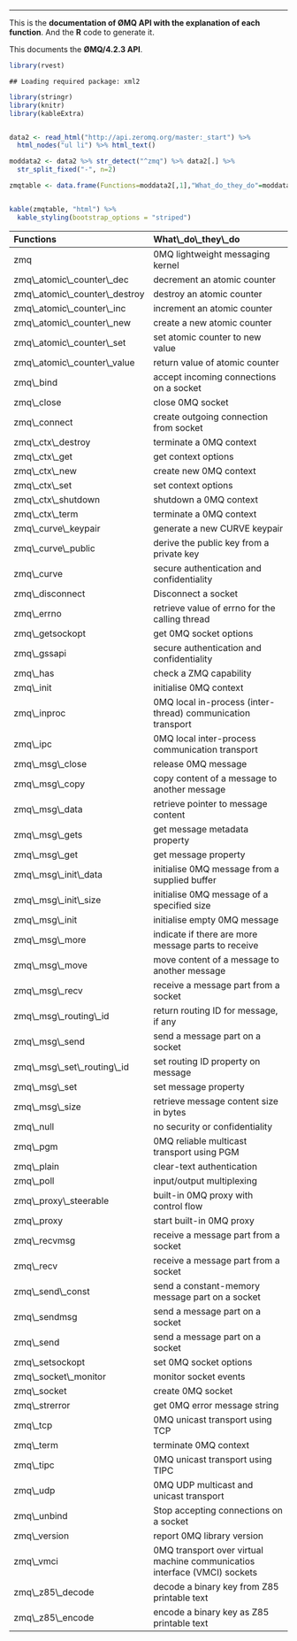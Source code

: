 ------------------------------------------------------------------------

This is the **documentation of ØMQ API with the explanation of each function**. And the **R** code to generate it.

This documents the **ØMQ/4.2.3 API**.

``` r
library(rvest)
```

    ## Loading required package: xml2

``` r
library(stringr)
library(knitr)
library(kableExtra)


data2 <- read_html("http://api.zeromq.org/master:_start") %>% 
  html_nodes("ul li") %>% html_text()

moddata2 <- data2 %>% str_detect("^zmq") %>% data2[.] %>% 
  str_split_fixed("-", n=2)

zmqtable <- data.frame(Functions=moddata2[,1],"What_do_they_do"=moddata2[,2])


kable(zmqtable, "html") %>%
  kable_styling(bootstrap_options = "striped")
```

<table class="table table-striped" style="margin-left: auto; margin-right: auto;">
<thead>
<tr>
<th style="text-align:left;">
Functions
</th>
<th style="text-align:left;">
What\_do\_they\_do
</th>
</tr>
</thead>
<tbody>
<tr>
<td style="text-align:left;">
zmq
</td>
<td style="text-align:left;">
0MQ lightweight messaging kernel
</td>
</tr>
<tr>
<td style="text-align:left;">
zmq\_atomic\_counter\_dec
</td>
<td style="text-align:left;">
decrement an atomic counter
</td>
</tr>
<tr>
<td style="text-align:left;">
zmq\_atomic\_counter\_destroy
</td>
<td style="text-align:left;">
destroy an atomic counter
</td>
</tr>
<tr>
<td style="text-align:left;">
zmq\_atomic\_counter\_inc
</td>
<td style="text-align:left;">
increment an atomic counter
</td>
</tr>
<tr>
<td style="text-align:left;">
zmq\_atomic\_counter\_new
</td>
<td style="text-align:left;">
create a new atomic counter
</td>
</tr>
<tr>
<td style="text-align:left;">
zmq\_atomic\_counter\_set
</td>
<td style="text-align:left;">
set atomic counter to new value
</td>
</tr>
<tr>
<td style="text-align:left;">
zmq\_atomic\_counter\_value
</td>
<td style="text-align:left;">
return value of atomic counter
</td>
</tr>
<tr>
<td style="text-align:left;">
zmq\_bind
</td>
<td style="text-align:left;">
accept incoming connections on a socket
</td>
</tr>
<tr>
<td style="text-align:left;">
zmq\_close
</td>
<td style="text-align:left;">
close 0MQ socket
</td>
</tr>
<tr>
<td style="text-align:left;">
zmq\_connect
</td>
<td style="text-align:left;">
create outgoing connection from socket
</td>
</tr>
<tr>
<td style="text-align:left;">
zmq\_ctx\_destroy
</td>
<td style="text-align:left;">
terminate a 0MQ context
</td>
</tr>
<tr>
<td style="text-align:left;">
zmq\_ctx\_get
</td>
<td style="text-align:left;">
get context options
</td>
</tr>
<tr>
<td style="text-align:left;">
zmq\_ctx\_new
</td>
<td style="text-align:left;">
create new 0MQ context
</td>
</tr>
<tr>
<td style="text-align:left;">
zmq\_ctx\_set
</td>
<td style="text-align:left;">
set context options
</td>
</tr>
<tr>
<td style="text-align:left;">
zmq\_ctx\_shutdown
</td>
<td style="text-align:left;">
shutdown a 0MQ context
</td>
</tr>
<tr>
<td style="text-align:left;">
zmq\_ctx\_term
</td>
<td style="text-align:left;">
terminate a 0MQ context
</td>
</tr>
<tr>
<td style="text-align:left;">
zmq\_curve\_keypair
</td>
<td style="text-align:left;">
generate a new CURVE keypair
</td>
</tr>
<tr>
<td style="text-align:left;">
zmq\_curve\_public
</td>
<td style="text-align:left;">
derive the public key from a private key
</td>
</tr>
<tr>
<td style="text-align:left;">
zmq\_curve
</td>
<td style="text-align:left;">
secure authentication and confidentiality
</td>
</tr>
<tr>
<td style="text-align:left;">
zmq\_disconnect
</td>
<td style="text-align:left;">
Disconnect a socket
</td>
</tr>
<tr>
<td style="text-align:left;">
zmq\_errno
</td>
<td style="text-align:left;">
retrieve value of errno for the calling thread
</td>
</tr>
<tr>
<td style="text-align:left;">
zmq\_getsockopt
</td>
<td style="text-align:left;">
get 0MQ socket options
</td>
</tr>
<tr>
<td style="text-align:left;">
zmq\_gssapi
</td>
<td style="text-align:left;">
secure authentication and confidentiality
</td>
</tr>
<tr>
<td style="text-align:left;">
zmq\_has
</td>
<td style="text-align:left;">
check a ZMQ capability
</td>
</tr>
<tr>
<td style="text-align:left;">
zmq\_init
</td>
<td style="text-align:left;">
initialise 0MQ context
</td>
</tr>
<tr>
<td style="text-align:left;">
zmq\_inproc
</td>
<td style="text-align:left;">
0MQ local in-process (inter-thread) communication transport
</td>
</tr>
<tr>
<td style="text-align:left;">
zmq\_ipc
</td>
<td style="text-align:left;">
0MQ local inter-process communication transport
</td>
</tr>
<tr>
<td style="text-align:left;">
zmq\_msg\_close
</td>
<td style="text-align:left;">
release 0MQ message
</td>
</tr>
<tr>
<td style="text-align:left;">
zmq\_msg\_copy
</td>
<td style="text-align:left;">
copy content of a message to another message
</td>
</tr>
<tr>
<td style="text-align:left;">
zmq\_msg\_data
</td>
<td style="text-align:left;">
retrieve pointer to message content
</td>
</tr>
<tr>
<td style="text-align:left;">
zmq\_msg\_gets
</td>
<td style="text-align:left;">
get message metadata property
</td>
</tr>
<tr>
<td style="text-align:left;">
zmq\_msg\_get
</td>
<td style="text-align:left;">
get message property
</td>
</tr>
<tr>
<td style="text-align:left;">
zmq\_msg\_init\_data
</td>
<td style="text-align:left;">
initialise 0MQ message from a supplied buffer
</td>
</tr>
<tr>
<td style="text-align:left;">
zmq\_msg\_init\_size
</td>
<td style="text-align:left;">
initialise 0MQ message of a specified size
</td>
</tr>
<tr>
<td style="text-align:left;">
zmq\_msg\_init
</td>
<td style="text-align:left;">
initialise empty 0MQ message
</td>
</tr>
<tr>
<td style="text-align:left;">
zmq\_msg\_more
</td>
<td style="text-align:left;">
indicate if there are more message parts to receive
</td>
</tr>
<tr>
<td style="text-align:left;">
zmq\_msg\_move
</td>
<td style="text-align:left;">
move content of a message to another message
</td>
</tr>
<tr>
<td style="text-align:left;">
zmq\_msg\_recv
</td>
<td style="text-align:left;">
receive a message part from a socket
</td>
</tr>
<tr>
<td style="text-align:left;">
zmq\_msg\_routing\_id
</td>
<td style="text-align:left;">
return routing ID for message, if any
</td>
</tr>
<tr>
<td style="text-align:left;">
zmq\_msg\_send
</td>
<td style="text-align:left;">
send a message part on a socket
</td>
</tr>
<tr>
<td style="text-align:left;">
zmq\_msg\_set\_routing\_id
</td>
<td style="text-align:left;">
set routing ID property on message
</td>
</tr>
<tr>
<td style="text-align:left;">
zmq\_msg\_set
</td>
<td style="text-align:left;">
set message property
</td>
</tr>
<tr>
<td style="text-align:left;">
zmq\_msg\_size
</td>
<td style="text-align:left;">
retrieve message content size in bytes
</td>
</tr>
<tr>
<td style="text-align:left;">
zmq\_null
</td>
<td style="text-align:left;">
no security or confidentiality
</td>
</tr>
<tr>
<td style="text-align:left;">
zmq\_pgm
</td>
<td style="text-align:left;">
0MQ reliable multicast transport using PGM
</td>
</tr>
<tr>
<td style="text-align:left;">
zmq\_plain
</td>
<td style="text-align:left;">
clear-text authentication
</td>
</tr>
<tr>
<td style="text-align:left;">
zmq\_poll
</td>
<td style="text-align:left;">
input/output multiplexing
</td>
</tr>
<tr>
<td style="text-align:left;">
zmq\_proxy\_steerable
</td>
<td style="text-align:left;">
built-in 0MQ proxy with control flow
</td>
</tr>
<tr>
<td style="text-align:left;">
zmq\_proxy
</td>
<td style="text-align:left;">
start built-in 0MQ proxy
</td>
</tr>
<tr>
<td style="text-align:left;">
zmq\_recvmsg
</td>
<td style="text-align:left;">
receive a message part from a socket
</td>
</tr>
<tr>
<td style="text-align:left;">
zmq\_recv
</td>
<td style="text-align:left;">
receive a message part from a socket
</td>
</tr>
<tr>
<td style="text-align:left;">
zmq\_send\_const
</td>
<td style="text-align:left;">
send a constant-memory message part on a socket
</td>
</tr>
<tr>
<td style="text-align:left;">
zmq\_sendmsg
</td>
<td style="text-align:left;">
send a message part on a socket
</td>
</tr>
<tr>
<td style="text-align:left;">
zmq\_send
</td>
<td style="text-align:left;">
send a message part on a socket
</td>
</tr>
<tr>
<td style="text-align:left;">
zmq\_setsockopt
</td>
<td style="text-align:left;">
set 0MQ socket options
</td>
</tr>
<tr>
<td style="text-align:left;">
zmq\_socket\_monitor
</td>
<td style="text-align:left;">
monitor socket events
</td>
</tr>
<tr>
<td style="text-align:left;">
zmq\_socket
</td>
<td style="text-align:left;">
create 0MQ socket
</td>
</tr>
<tr>
<td style="text-align:left;">
zmq\_strerror
</td>
<td style="text-align:left;">
get 0MQ error message string
</td>
</tr>
<tr>
<td style="text-align:left;">
zmq\_tcp
</td>
<td style="text-align:left;">
0MQ unicast transport using TCP
</td>
</tr>
<tr>
<td style="text-align:left;">
zmq\_term
</td>
<td style="text-align:left;">
terminate 0MQ context
</td>
</tr>
<tr>
<td style="text-align:left;">
zmq\_tipc
</td>
<td style="text-align:left;">
0MQ unicast transport using TIPC
</td>
</tr>
<tr>
<td style="text-align:left;">
zmq\_udp
</td>
<td style="text-align:left;">
0MQ UDP multicast and unicast transport
</td>
</tr>
<tr>
<td style="text-align:left;">
zmq\_unbind
</td>
<td style="text-align:left;">
Stop accepting connections on a socket
</td>
</tr>
<tr>
<td style="text-align:left;">
zmq\_version
</td>
<td style="text-align:left;">
report 0MQ library version
</td>
</tr>
<tr>
<td style="text-align:left;">
zmq\_vmci
</td>
<td style="text-align:left;">
0MQ transport over virtual machine communicatios interface (VMCI) sockets
</td>
</tr>
<tr>
<td style="text-align:left;">
zmq\_z85\_decode
</td>
<td style="text-align:left;">
decode a binary key from Z85 printable text
</td>
</tr>
<tr>
<td style="text-align:left;">
zmq\_z85\_encode
</td>
<td style="text-align:left;">
encode a binary key as Z85 printable text
</td>
</tr>
</tbody>
</table>
